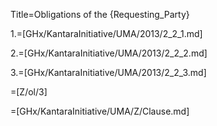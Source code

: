 Title=Obligations of the {Requesting_Party}

1.=[GHx/KantaraInitiative/UMA/2013/2_2_1.md]

2.=[GHx/KantaraInitiative/UMA/2013/2_2_2.md]

3.=[GHx/KantaraInitiative/UMA/2013/2_2_3.md]

=[Z/ol/3]

=[GHx/KantaraInitiative/UMA/Z/Clause.md]